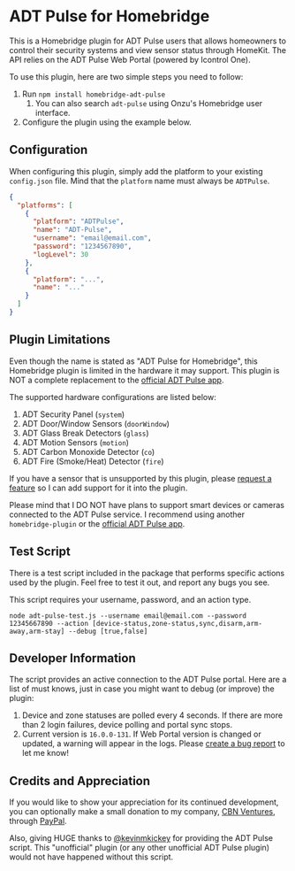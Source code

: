 ADT Pulse for Homebridge
=========================

This is a Homebridge plugin for ADT Pulse users that allows homeowners to control their security systems and view sensor status through HomeKit. The API relies on the ADT Pulse Web Portal (powered by Icontrol One).

To use this plugin, here are two simple steps you need to follow:
1. Run `npm install homebridge-adt-pulse`
    1. You can also search `adt-pulse` using Onzu's Homebridge user interface.
2. Configure the plugin using the example below.

## Configuration
When configuring this plugin, simply add the platform to your existing `config.json` file. Mind that the `platform` name must always be `ADTPulse`.
```json
{
  "platforms": [
    {
      "platform": "ADTPulse",
      "name": "ADT-Pulse",
      "username": "email@email.com",
      "password": "1234567890",
      "logLevel": 30
    },
    {
      "platform": "...",
      "name": "..."
    }
  ]
}
```

## Plugin Limitations
Even though the name is stated as "ADT Pulse for Homebridge", this Homebridge plugin is limited in the hardware it may support. This plugin is NOT a complete replacement to the [official ADT Pulse app](https://www.adt.com/help/faq/adt-pulse/adt-pulse-mobile-app).

The supported hardware configurations are listed below:
1. ADT Security Panel (`system`)
2. ADT Door/Window Sensors (`doorWindow`)
3. ADT Glass Break Detectors (`glass`)
4. ADT Motion Sensors (`motion`)
5. ADT Carbon Monoxide Detector (`co`)
6. ADT Fire (Smoke/Heat) Detector (`fire`)

If you have a sensor that is unsupported by this plugin, please [request a feature](https://github.com/mrjackyliang/homebridge-adt-pulse/issues/new?template=feature_request.md) so I can add support for it into the plugin.

Please mind that I DO NOT have plans to support smart devices or cameras connected to the ADT Pulse service. I recommend using another `homebridge-plugin` or the [official ADT Pulse app](https://www.adt.com/help/faq/adt-pulse/adt-pulse-mobile-app).

## Test Script
There is a test script included in the package that performs specific actions used by the plugin. Feel free to test it out, and report any bugs you see.

This script requires your username, password, and an action type.
```shell script
node adt-pulse-test.js --username email@email.com --password 12345667890 --action [device-status,zone-status,sync,disarm,arm-away,arm-stay] --debug [true,false]
```

## Developer Information
The script provides an active connection to the ADT Pulse portal. Here are a list of must knows, just in case you might want to debug (or improve) the plugin:

1. Device and zone statuses are polled every 4 seconds. If there are more than 2 login failures, device polling and portal sync stops.
2. Current version is `16.0.0-131`. If Web Portal version is changed or updated, a warning will appear in the logs. Please [create a bug report](https://github.com/mrjackyliang/homebridge-adt-pulse/issues/new?template=bug_report.md) to let me know!

## Credits and Appreciation
If you would like to show your appreciation for its continued development, you can optionally make a small donation to my company, [CBN Ventures](https://cbnventures.io), through [PayPal](https://www.paypal.com/cgi-bin/webscr?cmd=_s-xclick&hosted_button_id=L59Y27M66FG26&source=url).

Also, giving HUGE thanks to [@kevinmkickey](https://github.com/kevinmhickey/adt-pulse) for providing the ADT Pulse script. This "unofficial" plugin (or any other unofficial ADT Pulse plugin) would not have happened without this script.
